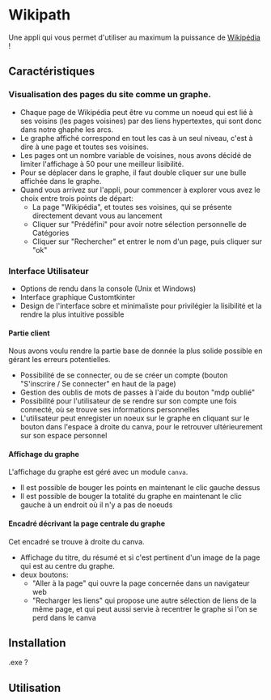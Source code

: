 # Wikipath

Une appli qui vous permet d'utiliser au maximum la puissance de [Wikipédia](https://fr.wikipedia.org/wiki/Wikip%C3%A9dia:Accueil_principal) !

## Caractéristiques

### Visualisation des pages du site comme un graphe.

- Chaque page de Wikipédia peut être vu comme un noeud qui est lié à ses voisins (les pages voisines) par des liens hypertextes, qui sont donc dans notre ghaphe les arcs.
- Le graphe affiché correspond en tout les cas à un seul niveau, c'est à dire à une page et toutes ses voisines.
- Les pages ont un nombre variable de voisines, nous avons décidé de limiter l'affichage à 50 pour une meilleur lisibilité.
- Pour se déplacer dans le graphe, il faut double cliquer sur une bulle affichée dans le graphe.
- Quand vous arrivez sur l'appli, pour commencer à explorer vous avez le choix entre trois points de départ: 
  - La page "Wikipédia", et toutes ses voisines, qui se présente directement devant vous au lancement
  - Cliquer sur "Prédéfini" pour avoir notre sélection personnelle de Catégories
  - Cliquer sur "Rechercher" et entrer le nom d'un page, puis cliquer sur "ok"
 
 ### Interface Utilisateur

- Options de rendu dans la console (Unix et Windows)
- Interface graphique Customtkinter
- Design de l'interface sobre et minimaliste pour privilégier la lisibilité et la rendre la plus intuitive possible

#### Partie client

Nous avons voulu rendre la partie base de donnée la plus solide possible en gérant les erreurs potentielles.
- Possibilité de se connecter, ou de se créer un compte (bouton "S'inscrire / Se connecter" en haut de la page)
- Gestion des oublis de mots de passes à l'aide du bouton "mdp oublié"
- Possibilité pour l'utilisateur de se rendre sur son compte une fois connecté, où se trouve ses informations personnelles 
- L'utilisateur peut enregister un noeux sur le graphe en cliquant sur le bouton dans l'espace à droite du canva, pour le retrouver ultérieurement sur son espace personnel

#### Affichage du graphe

L'affichage du graphe est géré avec un module `canva`.
- Il est possible de bouger les points en maintenant le clic gauche dessus
- Il est possible de bouger la totalité du graphe en maintenant le clic gauche à un endroit où il n'y a pas de noeuds 

#### Encadré décrivant la page centrale du graphe

Cet encadré se trouve à droite du canva.
- Affichage du titre, du résumé et si c'est pertinent d'un image de la page qui est au centre du graphe.
- deux boutons:
  - "Aller à la page" qui ouvre la page concernée dans un navigateur web
  - "Recharger les liens" qui propose une autre sélection de liens de la même page, et qui peut aussi servie à recentrer le graphe si l'on se perd dans le canva 

 
## Installation

.exe ?

## Utilisation
